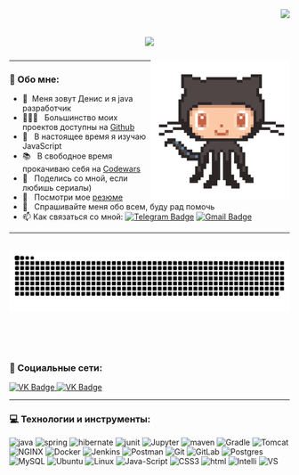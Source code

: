 <img align="right" src="https://visitor-badge.laobi.icu/badge?page_id=DenisStrykov.DenisStrykov">

<h1 align="center">
  <a href="https://git.io/typing-svg">
    <img src="https://readme-typing-svg.herokuapp.com/?color=337DF7FF&lines=Приветствую!+👋;Меня+зовут+Денис+....;Искренне+рад+встречи+!!!&center=true&size=30">
  </a>
</h1>

<img align='right' src='https://github.com/DenisStrykov/DenisStrykov/blob/main/source/octocat-anime.gif?raw=true' width='250'>


---
### 🧐 Обо мне:

- 🤝 &nbsp;Меня зовут Денис и я java разработчик
- 👨🏻‍💻 &nbsp; Большинство моих проектов доступны на [Github](https://github.com/DenisStrykov?tab=repositories)
- 🌱 &nbsp; В настоящее время я изучаю JavaScript
- 📚 &nbsp; В свободное время прокачиваю себя на [Codewars](https://www.codewars.com) 
- 🎨 &nbsp; Поделись со мной, если любишь сериалы)
- 📝 &nbsp; Посмотри мое [резюме](https://obninsk.hh.ru/resume/3563f33eff0c7c78b80039ed1f6d7754733769)
- 💬 &nbsp; Спрашивайте меня обо всем, буду рад помочь
- 📫 Как связаться со мной: [![Telegram Badge](https://img.shields.io/badge/-StrykovDenis-blue?style=flat&logo=Telegram&logoColor=white)](https://t.me/stryk_bro) [![Gmail Badge](https://img.shields.io/badge/-Gmail-red?style=flat&logo=Gmail&logoColor=white)](mailto:strykov2010g@gmail.com)
---

<div align="center">
  <br>
  <img alt="snake eating my contributions" src="https://raw.githubusercontent.com/DenisStrykov/DenisStrykov/output/github-contribution-grid-snake-dark.svg" />
  
  <br/><br/><br/>
</div>


### 🤝 Социальные сети:

  <div id="badges">
    <a href="https://vk.com/id101843182" target="_blank">
      <img src="https://cdn-icons-png.flaticon.com/512/145/145813.png" width="60" height="60" alt="VK Badge"/>
    </a>
    <a href="https://wa.me/79533378775" target="_blank">
      <img src="https://cdn.icon-icons.com/icons2/1195/PNG/512/1490889687-whats-app_82529.png" width="60" height="60" alt="VK Badge"/>
    </a>
  </div>

---

### 💻 Технологии и инструменты:

<div align="left">
  <img src="https://i.ibb.co/0jnsxk6/java.png" title="java" alt="java" width="60" height="60"/>
  <img src="https://i.ibb.co/tKnTngK/spring.png" title="spring" alt="spring" width="60" height="60"/>
  <img src="https://i.ibb.co/j4XxFVg/Hibernate.png" title="hibernate" alt="hibernate" width="60" height="60"/>
  <img src="https://i.ibb.co/HVQ7X9c/JUnit.png" title="junit" alt="junit" width="60" height="60"/>
  <img src="https://i.ibb.co/w4Zf6gm/Jupyter.png" title="Jupyter" alt="Jupyter" width="60" height="60"/>
  <img src="https://i.ibb.co/8BBDg64/Apache-Maven.png" title="maven" alt="maven" width="60" height="60"/>
  <img src="https://i.ibb.co/D7hwBRr/Gradle.png" title="Gradle" alt="Gradle" width="60" height="60"/>
  <img src="https://i.ibb.co/SQBNzWD/Apache-Tomcat.png" title="Tomcat" alt="Tomcat" width="60" height="60"/>
  <img src="https://i.ibb.co/XjY988B/NGINX.png" title="NGINX" alt="NGINX" width="60" height="60"/>
  <img src="https://i.ibb.co/QN1Jzbg/Docker.png" title="Docker" alt="Docker" width="60" height="60"/>
  <img src="https://i.ibb.co/r516hPC/Jenkins.png" title="Jenkins" alt="Jenkins" width="60" height="60"/>
  <img src="https://i.ibb.co/k99Z5vh/Postman.png" title="Postman" alt="Postman" width="60" height="60"/>
  <img src="https://i.ibb.co/z7HBLGK/Git.png" title="Git" alt="Git" width="60" height="60"/>
  <img src="https://i.ibb.co/g71jxcZ/GitLab.png" title="GitLab" alt="GitLab" width="60" height="60"/>
  <img src="https://i.ibb.co/tZmscjM/Postgres-SQL.png" title="Postgres" alt="Postgres" width="60" height="60"/>
  <img src="https://i.ibb.co/TcQDJf8/MySQL.png" title="MySQL" alt="MySQL" width="60" height="60"/>
  <img src="https://i.ibb.co/sCCxYDw/Ubuntu.png" title="Ubuntu" alt="Ubuntu" width="60" height="60"/>
  <img src="https://i.ibb.co/j4m8XsZ/Linux.png" title="Linux" alt="Linux" width="60" height="60"/>
  <img src="https://i.ibb.co/r4gcPgR/Java-Script.png" title="Java-Script" alt="Java-Script" width="60" height="60"/>
  <img src="https://i.ibb.co/zXcy9GZ/CSS3.png" title="CSS3" alt="CSS3" width="60" height="60"/>
  <img src="https://i.ibb.co/grBHvXG/html.png" title="html" alt="html" width="60" height="60"/>
  <img src="https://i.ibb.co/d7QM1D9/Intelli-J-IDEA.png" title="Intelli" alt="Intelli" width="60" height="60"/>
  <img src="https://i.ibb.co/JBTvgxG/Visual-Studio-Code-VS-Code.png" title="VS" alt="VS" width="60" height="60"/>
</div>



